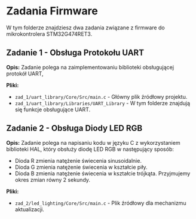 # Zadania Firmware

W tym folderze znajdziesz dwa zadania związane z firmware do mikrokontrolera STM32G474RET3.

## Zadanie 1 - Obsługa Protokołu UART

**Opis:** Zadanie polega na zaimplementowaniu biblioteki obsługującej protokół UART,

**Pliki:**
- `zad_1/uart_library/Core/Src/main.c` - Główny plik źródłowy projektu.
- `zad_1/uart_library/Libraries/UART_Library` - W tym folderze znajdują się funkcje obsługujące UART.

## Zadanie 2 - Obsługa Diody LED RGB

**Opis:** Zadanie polega na napisaniu kodu w języku C z wykorzystaniem biblioteki HAL, który obsłuży diodę LED RGB w następujący sposób:
- Dioda R zmienia natężenie świecenia sinusoidalnie.
- Dioda G zmienia natężenie świecenia w kształcie piły.
- Dioda B zmienia natężenie świecenia w kształcie trójkąta.
Przyjmujemy okres zmian równy 2 sekundy.

**Pliki:**
- `zad_2/led_lighting/Core/Src/main.c` - Plik źródłowy dla mechanizmu aktualizacji.
